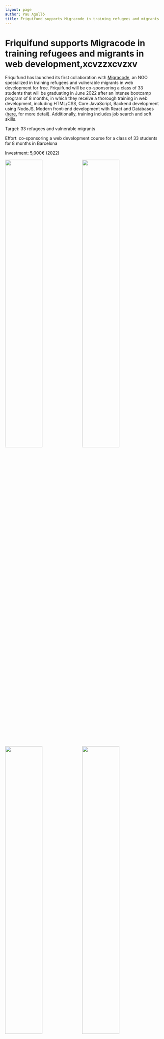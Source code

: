 ```yaml
---
layout: page
author: Pau Agulló
title: Friquifund supports Migracode in training refugees and migrants in web development
---
```


# Friquifund supports Migracode in training refugees and migrants in web development,xcvzzxcvzxv

Friquifund has launched its first collaboration with <a href="https://migracode.openculturalcenter.org" target="_blank">Migracode</a>, an NGO specialized in training refugees
and vulnerable migrants in web development for free. Friquifund will be co-sponsoring a class of 33
students that will be graduating in June 2022 after an intense bootcamp program of 8 months, in which
they receive a thorough training in web development, including HTML/CSS, Core JavaScript, Backend
development using NodeJS, Modern front-end development with React and Databases (<a href="https://syllabus.migracode.org/courses/introduction-3" target="_blank">here</a>, for more
detail). Additionally, training includes job search and soft skills.

Target: 33 refugees and vulnerable migrants

Effort: co-sponsoring a web development course for a class of 33 students for 8 months in Barcelona

Investment: 5,000€ (2022)

<img src="/assets/migracode2022_1.JPG" width="49%"/>
<img src="/assets/migracode2022_2.JPG" width="49%"/>
<img src="/assets/migracode2022_3.JPG" width="49%"/>
<img src="/assets/migracode2022_4.JPG" width="49%"/>
